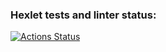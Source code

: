 ### Hexlet tests and linter status:
[![Actions Status](https://github.com/deem-zee/layout-designer-project-56/actions/workflows/hexlet-check.yml/badge.svg)](https://github.com/deem-zee/layout-designer-project-56/actions)






